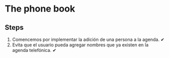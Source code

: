 # The phone book

## Steps

1. Comencemos por implementar la adición de una persona a la agenda. ✔
2. Evita que el usuario pueda agregar nombres que ya existen en la agenda telefónica. ✔